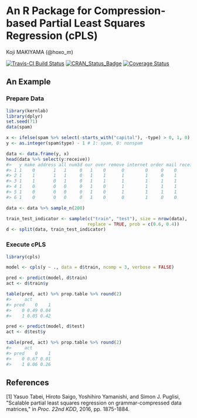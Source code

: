 # An R Package for Compression-based Partial Least Squares Regression (cPLS)
Koji MAKIYAMA (@hoxo_m)  



[![Travis-CI Build Status](https://travis-ci.org/hoxo-m/cpls.svg?branch=master)](https://travis-ci.org/hoxo-m/cpls)
[![CRAN_Status_Badge](http://www.r-pkg.org/badges/version/cpls)](https://cran.r-project.org/package=cpls)
[![Coverage Status](https://coveralls.io/repos/github/hoxo-m/cpls/badge.svg?branch=master)](https://coveralls.io/github/hoxo-m/cpls?branch=master)

## An Example

### Prepare Data


```r
library(kernlab)
library(dplyr)
set.seed(71)
data(spam)

x <- ifelse(spam %>% select(-starts_with("capital"), -type) > 0, 1, 0)
y <- as.integer(spam$type) - 1 # 1: spam, 0: nonspam

data <- data.frame(y, x)
head(data %>% select(y:receive))
#>   y make address all num3d our over remove internet order mail receive
#> 1 1    0       1   1     0   1    0      0        0     0    0       0
#> 2 1    1       1   1     0   1    1      1        1     0    1       1
#> 3 1    1       0   1     0   1    1      1        1     1    1       1
#> 4 1    0       0   0     0   1    0      1        1     1    1       1
#> 5 1    0       0   0     0   1    0      1        1     1    1       1
#> 6 1    0       0   0     0   1    0      0        1     0    0       0

data <- data %>% sample_n(200)

train_test_indicator <- sample(c("train", "test"), size = nrow(data),
                               replace = TRUE, prob = c(0.6, 0.4))
d <- split(data, train_test_indicator)
```

### Execute cPLS


```r
library(cpls)

model <- cpls(y ~ ., data = d$train, ncomp = 3, verbose = FALSE)

pred <- predict(model, d$train)
act <- d$train$y

table(pred, act) %>% prop.table %>% round(2)
#>     act
#> pred    0    1
#>    0 0.49 0.04
#>    1 0.05 0.42

pred <- predict(model, d$test)
act <- d$test$y

table(pred, act) %>% prop.table %>% round(2)
#>     act
#> pred    0    1
#>    0 0.67 0.01
#>    1 0.06 0.26
```

## References

[1] Yasuo Tabei, Hiroto Saigo, Yoshihiro Yamanishi, and Simon J. Puglisi, "Scalable partial least squares regression on grammar-compressed data matrices,"  in *Proc. 22nd KDD*, 2016, pp. 1875-1884.
